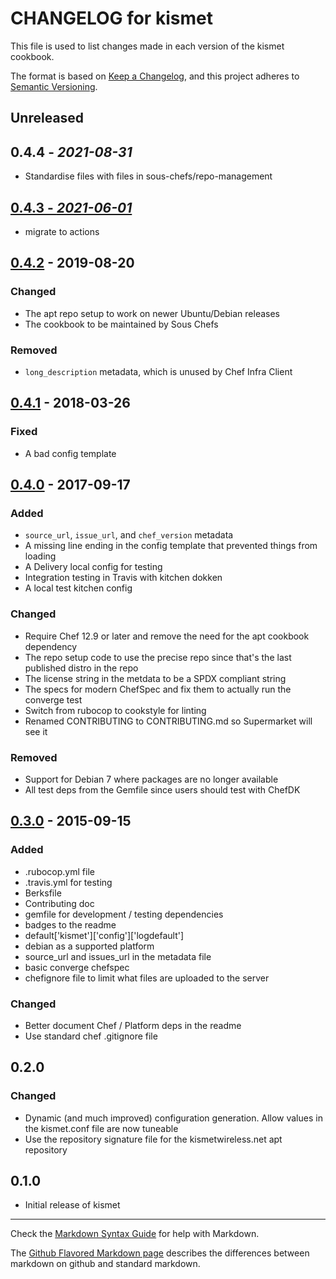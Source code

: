 # CHANGELOG for kismet

This file is used to list changes made in each version of the kismet cookbook.

The format is based on [Keep a Changelog](https://keepachangelog.com/en/1.0.0/),
and this project adheres to [Semantic Versioning](https://semver.org/spec/v2.0.0.html).

## Unreleased

## 0.4.4 - *2021-08-31*

- Standardise files with files in sous-chefs/repo-management

## [0.4.3 - *2021-06-01*]

- migrate to actions

## [0.4.2] - 2019-08-20

### Changed

- The apt repo setup to work on newer Ubuntu/Debian releases
- The cookbook to be maintained by Sous Chefs

### Removed

- `long_description` metadata, which is unused by Chef Infra Client

## [0.4.1] - 2018-03-26

### Fixed

- A bad config template

## [0.4.0] - 2017-09-17

### Added

- `source_url`, `issue_url`, and `chef_version` metadata
- A missing line ending in the config template that prevented things from loading
- A Delivery local config for testing
- Integration testing in Travis with kitchen dokken
- A local test kitchen config

### Changed

- Require Chef 12.9 or later and remove the need for the apt cookbook dependency
- The repo setup code to use the precise repo since that's the last published distro in the repo
- The license string in the metdata to be a SPDX compliant string
- The specs for modern ChefSpec and fix them to actually run the converge test
- Switch from rubocop to cookstyle for linting
- Renamed CONTRIBUTING to CONTRIBUTING.md so Supermarket will see it

### Removed

- Support for Debian 7 where packages are no longer available
- All test deps from the Gemfile since users should test with ChefDK

## [0.3.0] - 2015-09-15

### Added

- .rubocop.yml file
- .travis.yml for testing
- Berksfile
- Contributing doc
- gemfile for development / testing dependencies
- badges to the readme
- default['kismet']['config']['logdefault']
- debian as a supported platform
- source_url and issues_url in the metadata file
- basic converge chefspec
- chefignore file to limit what files are uploaded to the server

### Changed

- Better document Chef / Platform deps in the readme
- Use standard chef .gitignore file

## 0.2.0

### Changed

- Dynamic (and much improved) configuration generation. Allow values in the kismet.conf file are now tuneable
- Use the repository signature file for the kismetwireless.net apt repository

## 0.1.0

- Initial release of kismet

--------------------------------------------------------------------------------

Check the [Markdown Syntax Guide](http://daringfireball.net/projects/markdown/syntax) for help with Markdown.

The [Github Flavored Markdown page](http://github.github.com/github-flavored-markdown/) describes the differences between markdown on github and standard markdown.

[0.4.3 - *2021-06-01*]: https://github.com/sous-chefs/kismet/compare/v0.4.2...HEAD
[0.4.2]: https://github.com/sous-chefs/kismet/compare/v0.4.1...v0.4.2
[0.4.1]: https://github.com/sous-chefs/kismet/compare/v0.4.0...v0.4.1
[0.4.0]: https://github.com/sous-chefs/kismet/compare/0.3.0...v0.4.0
[0.3.0]: https://github.com/sous-chefs/kismet/releases/tag/0.3.0
